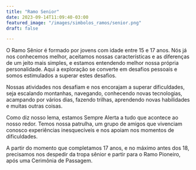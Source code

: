 ```yaml
---
title: "Ramo Senior"
date: 2023-09-14T11:09:40-03:00
featured_image: "/images/simbolos_ramos/senior.png"
draft: false

---
```




O Ramo Sênior é formado por jovens com idade entre 15 e 17 anos. Nós já nos conhecemos melhor, aceitamos nossas características e as diferenças de um jeito mais simples, e estamos entendendo melhor nossa própria personalidade. Aqui a exploração se converte em desafios pessoais e somos estimulados a superar estes desafios.

Nossas atividades nos desafiam e nos encorajam a superar dificuldades, seja escalando montanhas, navegando, conhecendo novas tecnologias, acampando por vários dias, fazendo trilhas, aprendendo novas habilidades e muitas outras coisas.

Como diz nosso lema, estamos Sempre Alerta a tudo que acontece ao nosso redor. Temos nossa patrulha, um grupo de amigos que vivenciam conosco experiências inesquecíveis e nos apoiam nos momentos de dificuldades.

A partir do momento que completamos 17 anos, e no máximo antes dos 18, precisamos nos despedir da tropa sênior e partir para o Ramo Pioneiro, após uma Cerimônia de Passagem.

